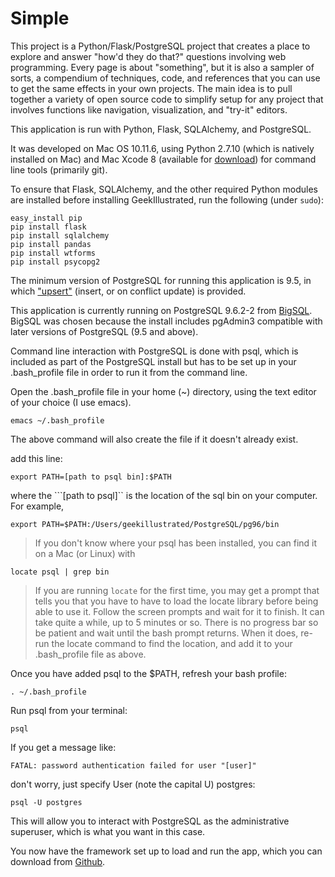 # Simple
This project is a Python/Flask/PostgreSQL project that creates a place to explore and answer "how'd they do that?" questions involving web programming. Every page is about "something", but it is also a sampler of sorts, a compendium of techniques, code, and references that you can use to get the same effects in your own projects. The main idea is to pull together a variety of open source code to simplify setup for any project that involves functions like navigation, visualization, and "try-it" editors.

This application is run with Python, Flask, SQLAlchemy, and PostgreSQL.

It was developed on Mac OS 10.11.6, using Python 2.7.10 (which is natively installed on Mac) and Mac Xcode 8 (available for [download](https://developer.apple.com/xcode/)) for command line tools (primarily git).

To ensure that Flask, SQLAlchemy, and the other required Python modules are installed before installing GeekIllustrated, run the following (under ```sudo```):

```
easy_install pip
pip install flask
pip install sqlalchemy
pip install pandas
pip install wtforms
pip install psycopg2

```

The minimum version of PostgreSQL for running this application is 9.5, in which ["upsert"](https://www.postgresql.org/docs/9.5/static/sql-insert.html)  (insert, or on conflict update) is provided. 

This application is currently running on PostgreSQL 9.6.2-2 from [BigSQL](https://www.bigsql.org/postgresql/installers.jsp).  BigSQL was chosen because the install includes pgAdmin3 compatible with later versions of PostgreSQL (9.5 and above). 

Command line interaction with PostgreSQL is done with psql, which is included as part of the PostgreSQL install but has to be set up in your .bash_profile file in order to run it from the command line.

Open the .bash_profile file in your home (~) directory, using the text editor of your choice (I use emacs). 

``` 
emacs ~/.bash_profile
```
The above command will also create the file if it doesn't already exist.

add this line: 
```
export PATH=[path to psql bin]:$PATH
```
where the ```[path to psql]`` is the location of the sql bin on your computer.  For example,

```
export PATH=$PATH:/Users/geekillustrated/PostgreSQL/pg96/bin

```

>If you don't know where your psql has been installed, you can find it on a Mac (or Linux) with 
```
locate psql | grep bin
```

>If you are running ```locate``` for the first time, you may get a prompt that tells you that you have to have to load the locate library before being able to use it.  Follow the screen prompts and wait for it to finish.  It can take quite a while, up to 5 minutes or so. There is no progress bar so be patient and wait until the bash prompt returns.  When it does, re-run the locate command to find the location, and add it to your .bash_profile file as above.

Once you have added psql to the $PATH,  refresh your bash profile:

<code>. ~/.bash_profile </code>

Run psql from your terminal:
```
psql
```

If you get a message like:

```
FATAL: password authentication failed for user "[user]"
```
don't worry, just specify User (note the capital U) postgres:

```
psql -U postgres
```
This will allow you to interact with PostgreSQL as the administrative superuser, which is what you want in this case.

You now have the framework set up to load and run the app, which you can download from [Github](https://github.com/jstofel/Simple).